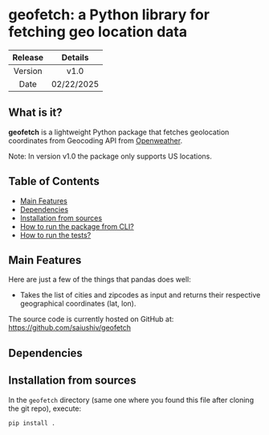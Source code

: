# geofetch: a Python library for fetching geo location data

| Release | Details |
| :-----: | :---: |
| Version | v1.0  |
| Date | 02/22/2025  |


## What is it?

**geofetch** is a lightweight Python package that fetches geolocation coordinates from 
Geocoding API from [Openweather](https://openweathermap.org/api/geocoding-api).

Note: In version v1.0 the package only supports US locations.

## Table of Contents

- [Main Features](#main-features)
- [Dependencies](#dependencies)
- [Installation from sources](#installation-from-sources)
- [How to run the package from CLI?](#installation-from-sources)
- [How to run the tests?](#installation-from-sources)

## Main Features
Here are just a few of the things that pandas does well:

  - Takes the list of cities and zipcodes as input and returns their respective geographical coordinates (lat, lon).

The source code is currently hosted on GitHub at:
https://github.com/saiushiv/geofetch


## Dependencies


## Installation from sources

In the `geofetch` directory (same one where you found this file after
cloning the git repo), execute:

```sh
pip install .
```
